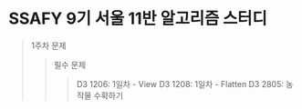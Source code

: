 SSAFY 9기 서울 11반 알고리즘 스터디
================================

> 1주차 문제
> > 필수 문제
> > > D3 1206: 1일차 - View
> > > D3 1208: 1일차 - Flatten
> > > D3 2805: 농작물 수확하기
